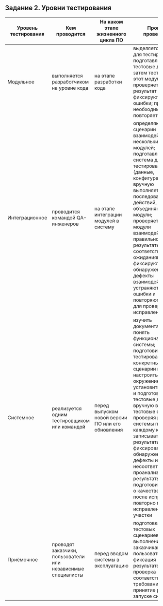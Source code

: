 ## Задание 2. Уровни тестирования
| Уровень тестирования   | Кем проводится   | На каком этапе жизненного цикла ПО   | Процесс проведения   |
|------------------------|------------------|--------------------------------------|----------------------|
| Модульное   | выполняется разработчиком на уровне кода  | на этапе разработки кода  | выделяется модуль для тестирования; подготавливаются тестовые данные; затем тестируется этот модуль; проверяется результат теста; фиксируются ошибки; при необходимости тест повторяется  |
| Интеграционное  | проводится командой QA-инженеров  | на этапе интеграции модулей в систему  | определяются сценарии взаимодействия нескольких модулей; подготавливается система для тестирования (данные, конфигурации); вручную выполняется последовательность действий, объединяющих модули; проверяется, что модули взаимодействуют правильно и результаты соответствуют ожиданиям; фиксируются обнаруженные дефекты взаимодействия; устраняются ошибки и повторяются тесты для проверки исправлений   |
| Системное   | реализуется одним тестировщиком или командой  | перед выпуском новой версии ПО или его обновления  | изучить документацию и понять функциональность системы; подготовить план тестирования и конкретные сценарии проверок; настроить окружение, установить систему и подготовить тестовые данные; вручную выполнить тестовые сценарии, проверяя работу системы по каждому кейсу; записывать результаты, фиксировать обнаруженные дефекты или несоответствия; проанализировать результаты, подготовить отчеты о качестве системы; после исправлений повторно проверить исправленные участки |
| Приёмочное  | проводят заказчики, пользователи или независимые специалисты  | перед вводом системы в эксплуатацию  | подготовка тестовых сценариев; выполнение тестов заказчиками или пользователями; фиксация результатов; проверка соответствия требованиям и принятие решения о запуске системы  |